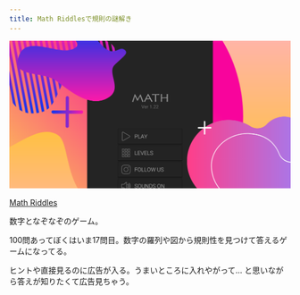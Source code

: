 ```yaml
---
title: Math Riddlesで規則の謎解き
---
```


![](/assets/2021-03-02-post02/cover.png)

[Math Riddles](https://play.google.com/store/apps/details?id=com.BlackGames.MathRiddles)

数字となぞなぞのゲーム。

100問あってぼくはいま17問目。数字の羅列や図から規則性を見つけて答えるゲームになってる。

ヒントや直接見るのに広告が入る。うまいところに入れやがって... と思いながら答えが知りたくて広告見ちゃう。